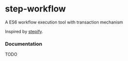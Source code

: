 # step-workflow

A ES6 workflow execution tool with transaction mechanism

Inspired by [stepify](https://github.com/chemdemo/node-stepify).

### Documentation

TODO